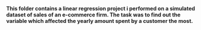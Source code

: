 **This folder contains a linear regression project i performed on a simulated dataset of sales of an e-commerce firm. The task was to find out the variable which affected the yearly amount spent by a customer the most.**
